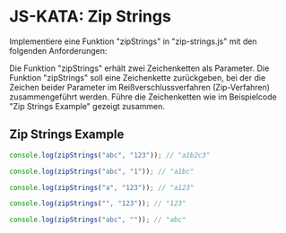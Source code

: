 # JS-KATA: Zip Strings

Implementiere eine Funktion "zipStrings" in "zip-strings.js" mit den folgenden Anforderungen:

Die Funktion "zipStrings" erhält zwei Zeichenketten als Parameter.
Die Funktion "zipStrings" soll eine Zeichenkette zurückgeben, bei der die Zeichen beider Parameter im Reißverschlussverfahren (Zip-Verfahren) zusammengeführt werden.
Führe die Zeichenketten wie im Beispielcode "Zip Strings Example" gezeigt zusammen.

## Zip Strings Example

```js
console.log(zipStrings("abc", "123")); // "a1b2c3"

console.log(zipStrings("abc", "1")); // "a1bc"

console.log(zipStrings("a", "123")); // "a123"

console.log(zipStrings("", "123")); // "123"

console.log(zipStrings("abc", "")); // "abc"
```
